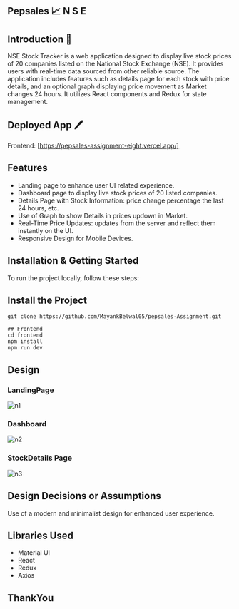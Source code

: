 ## Pepsales  📈 N S E

## Introduction 🔔

NSE Stock Tracker is a web application designed to display live stock prices of 20 companies listed on the National Stock Exchange (NSE). It provides users with real-time data sourced from other reliable source. The application includes features such as details page for each stock with price details, and an optional graph displaying price movement as Market changes 24 hours. It utilizes React components and Redux for state management.

## Deployed App 🖊️
Frontend: [https://pepsales-assignment-eight.vercel.app/]

## Features

- Landing page to enhance user UI related experience.
- Dashboard page to display live stock prices of 20 listed companies.
- Details Page with Stock Information: price change percentage the last 24 hours, etc.
- Use of Graph to show Details in prices updown in Market.
- Real-Time Price Updates: updates from the server and reflect them instantly on the UI.
- Responsive Design for Mobile Devices.

## Installation & Getting Started

To run the project locally, follow these steps:
## Install the Project
```
git clone https://github.com/MayankBelwal05/pepsales-Assignment.git
```

```
## Frontend
cd frontend
npm install
npm run dev

```
## Design

### LandingPage
![n1](https://github.com/MayankBelwal05/pepsales-Assignment/assets/147751671/0c2ec120-e3d6-46c8-8bc8-59dd2d3b1daa)

### Dashboard
![n2](https://github.com/MayankBelwal05/pepsales-Assignment/assets/147751671/73d450fc-dc4d-4e3e-a0bf-b0d7a8382867)

### StockDetails Page
![n3](https://github.com/MayankBelwal05/pepsales-Assignment/assets/147751671/51c1317d-2268-4e44-87c2-c1e74d14b83b)


## Design Decisions or Assumptions
Use of a modern and minimalist design for enhanced user experience.

## Libraries Used

- Material UI 
- React
- Redux
- Axios

## ThankYou
